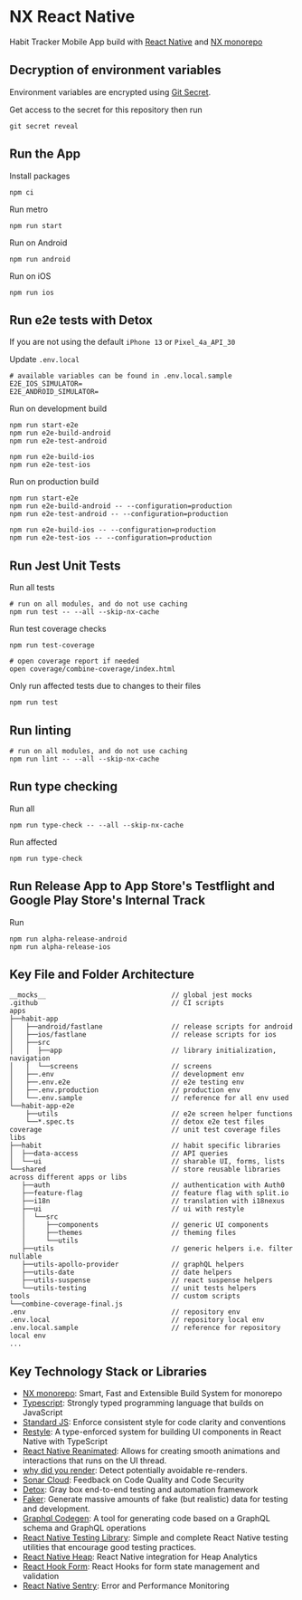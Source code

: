 # NX React Native

Habit Tracker Mobile App build with [React Native](https://reactnative.dev/) and [NX monorepo](https://nx.dev/)

## Decryption of environment variables

Environment variables are encrypted using [Git Secret](https://git-secret.io/).

Get access to the secret for this repository then run

```
git secret reveal
```

## Run the App

Install packages

```
npm ci
```

Run metro

```
npm run start
```

Run on Android

```
npm run android
```

Run on iOS

```
npm run ios
```

## Run e2e tests with Detox

If you are not using the default `iPhone 13` or `Pixel_4a_API_30`

Update `.env.local`

```
# available variables can be found in .env.local.sample
E2E_IOS_SIMULATOR=
E2E_ANDROID_SIMULATOR=
```

Run on development build

```
npm run start-e2e
npm run e2e-build-android
npm run e2e-test-android

npm run e2e-build-ios
npm run e2e-test-ios
```

Run on production build

```
npm run start-e2e
npm run e2e-build-android -- --configuration=production
npm run e2e-test-android -- --configuration=production

npm run e2e-build-ios -- --configuration=production
npm run e2e-test-ios -- --configuration=production
```

## Run Jest Unit Tests

Run all tests

```
# run on all modules, and do not use caching
npm run test -- --all --skip-nx-cache
```

Run test coverage checks

```
npm run test-coverage

# open coverage report if needed
open coverage/combine-coverage/index.html
```

Only run affected tests due to changes to their files

```
npm run test
```

## Run linting

```
# run on all modules, and do not use caching
npm run lint -- --all --skip-nx-cache
```

## Run type checking

Run all

```
npm run type-check -- --all --skip-nx-cache
```

Run affected

```
npm run type-check
```

## Run Release App to App Store's Testflight and Google Play Store's Internal Track

Run

```
npm run alpha-release-android
npm run alpha-release-ios
```

## Key File and Folder Architecture

```
__mocks__                               // global jest mocks
.github                                 // CI scripts
apps
├──habit-app
│   ├──android/fastlane                 // release scripts for android
│   ├──ios/fastlane                     // release scripts for ios
│   ├──src
│   │  ├──app                           // library initialization, navigation
│   │  └──screens                       // screens
│   ├──.env                             // development env
│   ├──.env.e2e                         // e2e testing env
│   ├──.env.production                  // production env
│   └──.env.sample                      // reference for all env used
└──habit-app-e2e
    ├──utils                            // e2e screen helper functions
    └──*.spec.ts                        // detox e2e test files
coverage                                // unit test coverage files
libs
├──habit                                // habit specific libraries
│  ├──data-access                       // API queries
│  └──ui                                // sharable UI, forms, lists
└──shared                               // store reusable libraries across different apps or libs
   ├──auth                              // authentication with Auth0
   ├──feature-flag                      // feature flag with split.io
   ├──i18n                              // translation with i18nexus
   ├──ui                                // ui with restyle
   │  └──src
   │     ├──components                  // generic UI components
   │     ├──themes                      // theming files
   │     └──utils
   ├──utils                             // generic helpers i.e. filter nullable
   ├──utils-apollo-provider             // graphQL helpers
   ├──utils-date                        // date helpers
   ├──utils-suspense                    // react suspense helpers
   └──utils-testing                     // unit tests helpers
tools                                   // custom scripts
└──combine-coverage-final.js
.env                                    // repository env
.env.local                              // repository local env
.env.local.sample                       // reference for repository local env
...
```

## Key Technology Stack or Libraries

- [NX monorepo](https://nx.dev/): Smart, Fast and Extensible Build System for monorepo
- [Typescript](https://www.typescriptlang.org/): Strongly typed programming language that builds on JavaScript
- [Standard JS](https://standardjs.com/): Enforce consistent style for code clarity and conventions
- [Restyle](https://github.com/Shopify/restyle): A type-enforced system for building UI components in React Native with TypeScript
- [React Native Reanimated](https://docs.swmansion.com/react-native-reanimated/docs/): Allows for creating smooth animations and interactions that runs on the UI thread.
- [why did you render](https://github.com/welldone-software/why-did-you-render): Detect potentially avoidable re-renders.
- [Sonar Cloud](https://sonarcloud.io/): Feedback on Code Quality and Code Security
- [Detox](https://github.com/wix/Detox): Gray box end-to-end testing and automation framework
- [Faker](https://github.com/faker-js/faker): Generate massive amounts of fake (but realistic) data for testing and development.
- [Graphql Codegen](https://github.com/dotansimha/graphql-code-generator): A tool for generating code based on a GraphQL schema and GraphQL operations
- [React Native Testing Library](https://github.com/callstack/react-native-testing-library): Simple and complete React Native testing utilities that encourage good testing practices.
- [React Native Heap](https://github.com/heap/react-native-heap): React Native integration for Heap Analytics
- [React Hook Form](https://github.com/react-hook-form/react-hook-form): React Hooks for form state management and validation
- [React Native Sentry](https://github.com/getsentry/sentry-react-native): Error and Performance Monitoring
